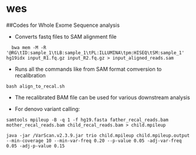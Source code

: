 # wes

##Codes for Whole Exome Sequence analysis

* Converts fastq files to SAM alignment file
```
  bwa mem -M -R '@RG\tID:sample_1\tLB:sample_1\tPL:ILLUMINA\tpm:HISEQ\tSM:sample_1' hg19idx input_R1.fq.gz input_R2.fq.gz > input_aligned_reads.sam
```

* Runs all the commands like from SAM format comversion to recalibration
```
bash align_to_recal.sh
```

* The recalibrated BAM file can be used for various downstream analysis

* For denovo variant calling:
```
samtools mpileup -B -q 1 -f hg19.fasta father_recal_reads.bam mother_recal_reads.bam child_recal_reads.bam > child.mpileup

java -jar /VarScan.v2.3.9.jar trio child.mpileup child.mpileup.output --min-coverage 10 --min-var-freq 0.20 --p-value 0.05 -adj-var-freq 0.05 -adj-p-value 0.15
```
